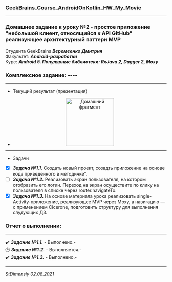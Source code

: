 ### GeekBrains_Course_AndroidOnKotlin_HW_My_Movie
---

### Домашнее задание к уроку №2 - простое приложение "небольшой клиент, относящийся к API GitHub" реализующее архитектурный паттерн MVP

Студента GeekBrains ***Веремеенко Дмитрия***    
Факультет: ***Android-разработки***    
Курс: ***Android 5. Популярные библиотеки: RxJava 2, Dagger 2, Moxy***
### Комплексное задание: ----
---    

- Текущий результат (презентация)
- <p align="center">
  <img src="https://github.com/stdimensiy/GeekBrains_Course_Popular_libraries_HW_My_GIT_API_App/blob/master/snapshots/MyGit_1.jpg" width="150" title="Домашний фрагмент">   
</p>    

---

- Задачи
- [X] ***Задача №1.1.***    Создать новый проект, созадть приложение на основе кода приведенного в
  методичке".
- [ ] ***Задача №1.2.***    Реализовать экран пользователя, на котором отобразить его логин. Переход
  на экран осуществите по клику на пользователя в списке через router.navigateTo.
- [X] ***Задача №1.3.***    На основе материала урока реализовать single-Activity-приложение,
  реализующее MVP через Moxy, а навигацию — с применением Cicerone, подготовить структуру для
  выполнения слудующих ДЗ.

### Отчет о выполнении:
---    
:heavy_check_mark: ***Задание №1.1.*** - Выполнено.-    
:clock2: ***Задание №1.2.*** - Выполняется.-    
:heavy_check_mark: ***Задание №1.3.*** - Выполнено.-    

---   

*StDimensiy 02.08.2021*

